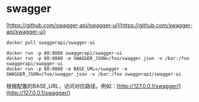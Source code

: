 # swagger

[https://github.com/swagger-api/swagger-ui](https://github.com/swagger-api/swagger-ui)

```
docker pull swaggerapi/swagger-ui

docker run -p 80:8080 swaggerapi/swagger-ui
docker run -p 80:8080 -e SWAGGER_JSON=/foo/swagger.json -v /bar:/foo swaggerapi/swagger-ui
docker run -p 80:8080 -e BASE_URL=/swagger -e SWAGGER_JSON=/foo/swagger.json -v /bar:/foo swaggerapi/swagger-ui
```

根据配置的BASE_URL，访问对应路径。例如：[http://127.0.0.1/swagger/](http://127.0.0.1/swagger/)
